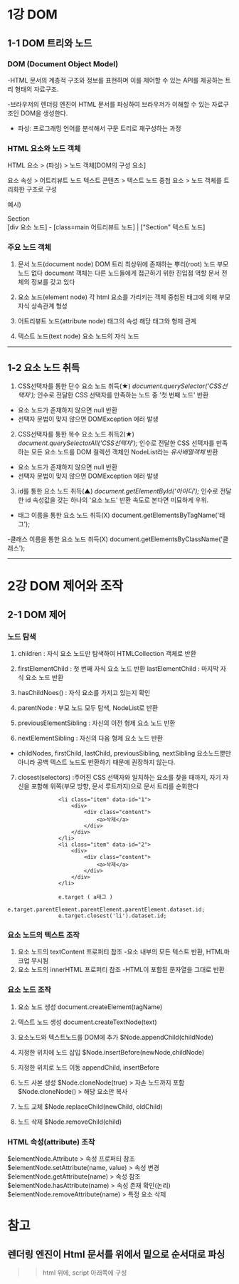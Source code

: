 # 1강 DOM

## 1-1 DOM 트리와 노드

### DOM (Document Object Model)
 -HTML 문서의 계층적 구조와 정보를 표현하며
 이를 제어할 수 있는 API를 제공하는
 트리 형태의 자료구조.

 -브라우저의 렌더링 엔진이 HTML 문서를 파싱하여
 브라우저가 이해할 수 있는 자료구조인 DOM을 생성한다.
 
 * 파싱: 프로그래밍 언어를 분석해서 구문 트리로 재구성하는 과정

### HTML 요소와 노드 객체
  HTML 요소 > (파싱) > 노드 객체[DOM의 구성 요소]

  요소 속성 > 어트리뷰트 노드
  텍스트 콘텐츠 > 텍스트 노드
  중첩 요소 > 노드 객체를 트리화한 구조로 구성

  예시)
  <div class="main">Section</div>
  [div 요소 노드] - [class=main 어트리뷰트 노드]
       |
  ["Section" 텍스트 노드]
  
### 주요 노드 객체
 1. 문서 노드(document node)
  DOM 트리 최상위에 존재하는 뿌리(root) 노드
  부모 노드 없다
  document 객체는 다른 노드들에게 접근하기 위한 진입점 역할
  문서 전체의 정보를 갖고 있다

 2. 요소 노드(element node)
  각 html 요소를 가리키는 객체
  중첩된 태그에 의해 부모자식 상속관계 형성

 3. 어트리뷰트 노드(attribute node)
   태그의 속성
   해당 태그와 형제 관계

 4. 텍스트 노드(text node)
   요소 노드의 자식 노드
 
----------------------------------------------------------------

## 1-2 요소 노드 취득

 1. CSS선택자를 통한 단수 요소 노드 취득(★)
  *document.querySelector('CSS선택자');*
  인수로 전달한 CSS 선택자를 만족하는 노드 중 '첫 번째 노드' 반환
  - 요소 노드가 존재하지 않으면 null 반환
  - 선택자 문법이 맞지 않으면 DOMException 에러 발생
     
 2. CSS선택자를 통한 복수 요소 노드 취득2(★)
  *document.querySelectorAll('CSS선택자');*
  인수로 전달한 CSS 선택자를 만족하는 모든 요소 노드를
  DOM 컬렉션 객체인 NodeList라는 *유사배열객체* 반환
  - 요소 노드가 존재하지 않으면 null 반환
  - 선택자 문법이 맞지 않으면 DOMException 에러 발생

 3. id를 통한 요소 노드 취득(▲)
  *document.getElementById('아이디');*
  인수로 전달한 id 속성값을 갖는 하나의 '요소 노드' 반환
  속도로 본다면 미묘하게 우위.


 - 태그 이름을 통한 요소 노드 취득(X)
  document.getElementsByTagName('태그');

 -클래스 이름을 통한 요소 노드 취득(X)
  document.getElementsByClassName('클래스');
 
----------------------------------------------------------------

# 2강 DOM 제어와 조작

## 2-1 DOM 제어

### 노드 탐색
 1. children : 자식 요소 노드만 탐색하여 HTMLCollection 객체로 반환
 2. firstElementChild : 첫 번째 자식 요소 노드 반환
    lastElementChild : 마지막 자식 요소 노드 반환

 3. hasChildNoes() : 자식 요소를 가지고 있는지 확인

 4. parentNode : 부모 노드 모두 탐색, NodeList로 반환
 
 5. previousElementSibling : 자신의 이전 형제 요소 노드 반환
 6. nextElementSibling : 자신의 다음 형제 요소 노드 반환

 - childNodes, firstChild, lastChild, previousSibling, nextSibling
  요소노드뿐만 아니라 공백 텍스트 노드도 반환하기 때문에 권장하지 않는다.

7. closest(selectors) :주어진 CSS 선택자와 일치하는 요소를 찾을 때까지, 자기 자신을 포함해 위쪽(부모 방향, 문서 루트까지)으로 문서 트리를 순회한다
```
                <li class="item" data-id="1">
                    <div>
                        <div class="content">
                            <a>삭제</a>
                        </div>
                    </div>
                </li>
                <li class="item" data-id="2">
                    <div>
                        <div class="content">
                            <a>삭제</a>
                        </div>
                    </div>
                </li>

                e.target ( a태그 )
                e.target.parentElement.parentElement.parentElement.dataset.id;
                e.target.closest('li').dataset.id;
```

### 요소 노드의 텍스트 조작
 1. 요소 노드의 textContent 프로퍼티 참조
  -요소 내부의 모든 텍스트 반환, HTML마크업 무시됨
 2. 요소 노드의 innerHTML 프로퍼티 참조
  -HTML이 포함된 문자열을 그대로 반환

### 요소 노드 조작
1. 요소 노드 생성
 document.createElement(tagName)

2. 텍스트 노드 생성
 document.createTextNode(text)

3. 요소노드와 텍스트노드를 DOM에 추가
 $Node.appendChild(childNode)

4. 지정한 위치에 노드 삽입
 $Node.insertBefore(newNode,childNode)

5. 지정한 위치로 노드 이동
 appendChild, insertBefore

6. 노드 사본 생성
 $Node.cloneNode(true)  > 자손 노드까지 포함
 $Node.cloneNode()  > 해당 요소만 복사

7. 노드 교체
 $Node.replaceChild(newChild, oldChild)

8. 노드 삭제
 $Node.removeChild(child)

 ### HTML 속성(attribute) 조작
 $elementNode.Attribute  > 속성 프로퍼티 참조
 $elementNode.setAttribute(name, value) > 속성 변경
 $elementNode.getAttribute(name)  > 속성 참조
 $elementNode.hasAttribute(name)  > 속성 존재 확인(논리)
 $elementNode.removeAttribute(name) > 특정 요소 삭제


# 참고
## 렌더링 엔진이 Html 문서를 위에서 밑으로 순서대로 파싱
 >> html 위에, script 아래쪽에 구성